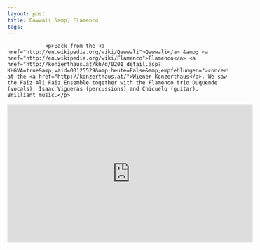 ```yaml
---
layout: post
title: Qawwali &amp; Flamenco
tags:
---
```



                <p>Back from the <a href="http://en.wikipedia.org/wiki/Qawwali">Qawwali</a> &amp; <a href="http://en.wikipedia.org/wiki/Flamenco">Flamenco</a> <a href="http://konzerthaus.at/kh/d/0201_detail.asp?KHGVA=true&amp;vaid=00125529&amp;heute=False&amp;empfehlungen=">concert</a> at the <a href="http://konzerthaus.at/">Wiener Konzerthaus</a>. We saw the Faiz Ali Faiz Ensemble together with the Flamenco trio Duquende (vocals), Isaac Vigueras (percussions) and Chicuelo (guitar). Brilliant music.</p>
<iframe width="560" height="315" src="https://www.youtube.com/embed/SXF3ZVbRVO8" frameborder="0" allowfullscreen></iframe>
